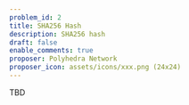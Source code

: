 ```yaml
---
problem_id: 2
title: SHA256 Hash 
description: SHA256 hash
draft: false
enable_comments: true
proposer: Polyhedra Network
proposer_icon: assets/icons/xxx.png (24x24)
---
```


TBD